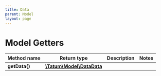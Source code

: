 ```yaml
---
title: Data
parent: Model
layout: page
---
```


# Model Getters

Method name | Return type | Description | Notes
------------ | ------------- | ------------- | -------------
**getData()** | [**\Tatum\Model\DataData**](../DataData) |  |


